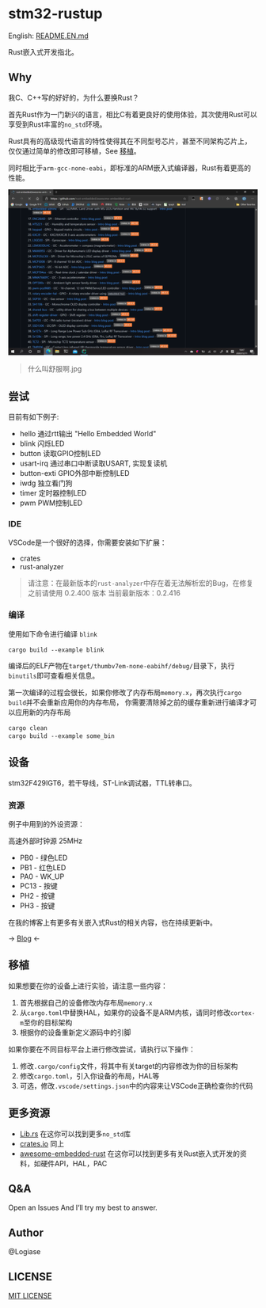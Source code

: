 # stm32-rustup

English: [README.EN.md](README.EN.md)

Rust嵌入式开发指北。

## Why

我C、C++写的好好的，为什么要换Rust？

首先Rust作为一门新兴的语言，相比C有着更良好的使用体验，其次使用Rust可以享受到Rust丰富的`no_std`环境。

Rust具有的高级现代语言的特性使得其在不同型号芯片，甚至不同架构芯片上，仅仅通过简单的修改即可移植，See [移植](#移植)。

同时相比于`arm-gcc-none-eabi`，即标准的ARM嵌入式编译器，Rust有着更高的性能。

![crates](/imgs/crates.png)

> 什么叫舒服啊.jpg

## 尝试

目前有如下例子:

- hello 通过rtt输出 "Hello Embedded World"
- blink 闪烁LED
- button 读取GPIO控制LED
- usart-irq 通过串口中断读取USART, 实现复读机
- button-exti GPIO外部中断控制LED
- iwdg 独立看门狗
- timer 定时器控制LED
- pwm PWM控制LED

### IDE

VSCode是一个很好的选择，你需要安装如下扩展：

- crates
- rust-analyzer

> 请注意：在最新版本的`rust-analyzer`中存在着无法解析宏的Bug，在修复之前请使用 0.2.400 版本
> 当前最新版本：0.2.416

### 编译

使用如下命令进行编译 `blink`

```shell
cargo build --example blink
```

编译后的ELF产物在`target/thumbv7em-none-eabihf/debug/`目录下，执行`binutils`即可查看相关信息。

第一次编译的过程会很长，如果你修改了内存布局`memory.x`，再次执行`cargo build`并不会重新应用你的内存布局，
你需要清除掉之前的缓存重新进行编译才可以应用新的内存布局

```shell
cargo clean
cargo build --example some_bin
```

## 设备

stm32F429IGT6，若干导线，ST-Link调试器，TTL转串口。

### 资源

例子中用到的外设资源：

高速外部时钟源 25MHz

- PB0 - 绿色LED
- PB1 - 红色LED
- PA0 - WK_UP
- PC13 - 按键
- PH2 - 按键
- PH3 - 按键

在我的博客上有更多有关嵌入式Rust的相关内容，也在持续更新中。

-> [Blog](https://blog.logiase.site) <-

## 移植

如果想要在你的设备上进行实验，请注意一些内容：

1. 首先根据自己的设备修改内存布局`memory.x`
2. 从`cargo.toml`中替换HAL，如果你的设备不是ARM内核，请同时修改`cortex-m`至你的目标架构
3. 根据你的设备重新定义源码中的引脚

如果你要在不同目标平台上进行修改尝试，请执行以下操作：

1. 修改`.cargo/config`文件，将其中有关target的内容修改为你的目标架构
2. 修改`cargo.toml`，引入你设备的布局，HAL等
3. 可选，修改`.vscode/settings.json`中的内容来让VSCode正确检查你的代码

## 更多资源

- [Lib.rs](https://lib.rs)
  在这你可以找到更多`no_std`库
- [crates.io](https://crates.io)
  同上
- [awesome-embedded-rust](https://github.com/rust-embedded/awesome-embedded-rust)
  在这你可以找到更多有关Rust嵌入式开发的资料，如硬件API，HAL，PAC

## Q&A

Open an Issues And I‘ll try my best to answer.

## Author

@Logiase

## LICENSE

[MIT LICENSE](./LICENSE)
